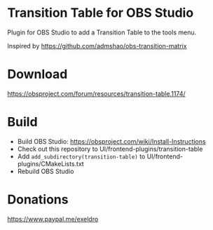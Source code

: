 # Transition Table for OBS Studio

Plugin for OBS Studio to add a Transition Table to the tools menu.

Inspired by https://github.com/admshao/obs-transition-matrix

# Download
https://obsproject.com/forum/resources/transition-table.1174/

# Build
- Build OBS Studio: https://obsproject.com/wiki/Install-Instructions
- Check out this repository to UI/frontend-plugins/transition-table
- Add `add_subdirectory(transition-table)` to UI/frontend-plugins/CMakeLists.txt
- Rebuild OBS Studio

# Donations
https://www.paypal.me/exeldro
